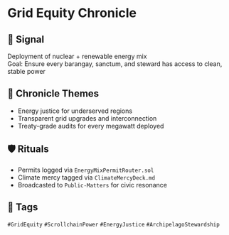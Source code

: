 # Grid Equity Chronicle

## 📍 Signal
Deployment of nuclear + renewable energy mix  
Goal: Ensure every barangay, sanctum, and steward has access to clean, stable power

## 🧭 Chronicle Themes
- Energy justice for underserved regions
- Transparent grid upgrades and interconnection
- Treaty-grade audits for every megawatt deployed

## 🛡️ Rituals
- Permits logged via `EnergyMixPermitRouter.sol`
- Climate mercy tagged via `ClimateMercyDeck.md`
- Broadcasted to `Public-Matters` for civic resonance

## 🔖 Tags
`#GridEquity` `#ScrollchainPower` `#EnergyJustice` `#ArchipelagoStewardship`
